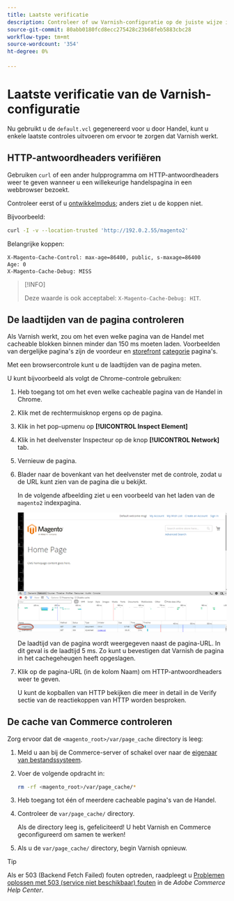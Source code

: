```yaml
---
title: Laatste verificatie
description: Controleer of uw Varnish-configuratie op de juiste wijze is ingesteld voor gebruik met de Adobe Commerce-toepassing.
source-git-commit: 80abb0180fcd8ecc275428c23b68feb5883cbc28
workflow-type: tm+mt
source-wordcount: '354'
ht-degree: 0%

---
```



# Laatste verificatie van de Varnish-configuratie

Nu gebruikt u de `default.vcl` gegenereerd voor u door Handel, kunt u enkele laatste controles uitvoeren om ervoor te zorgen dat Varnish werkt.

## HTTP-antwoordheaders verifiëren

Gebruiken `curl` of een ander hulpprogramma om HTTP-antwoordheaders weer te geven wanneer u een willekeurige handelspagina in een webbrowser bezoekt.

Controleer eerst of u [ontwikkelmodus](../cli/set-mode.md#change-to-developer-mode); anders ziet u de koppen niet.

Bijvoorbeeld:

```bash
curl -I -v --location-trusted 'http://192.0.2.55/magento2'
```

Belangrijke koppen:

```terminal
X-Magento-Cache-Control: max-age=86400, public, s-maxage=86400
Age: 0
X-Magento-Cache-Debug: MISS
```

>[!INFO]
>
>Deze waarde is ook acceptabel: `X-Magento-Cache-Debug: HIT`.

## De laadtijden van de pagina controleren

Als Varnish werkt, zou om het even welke pagina van de Handel met cacheable blokken binnen minder dan 150 ms moeten laden. Voorbeelden van dergelijke pagina&#39;s zijn de voordeur en [storefront](https://glossary.magento.com/storefront) [categorie](https://glossary.magento.com/category) pagina&#39;s.

Met een browsercontrole kunt u de laadtijden van de pagina meten.

U kunt bijvoorbeeld als volgt de Chrome-controle gebruiken:

1. Heb toegang tot om het even welke cacheable pagina van de Handel in Chrome.
1. Klik met de rechtermuisknop ergens op de pagina.
1. Klik in het pop-upmenu op **[!UICONTROL Inspect Element]**
1. Klik in het deelvenster Inspecteur op de knop **[!UICONTROL Network]** tab.
1. Vernieuw de pagina.
1. Blader naar de bovenkant van het deelvenster met de controle, zodat u de URL kunt zien van de pagina die u bekijkt.

   In de volgende afbeelding ziet u een voorbeeld van het laden van de `magento2` indexpagina.

   ![Klik op de pagina die u weergeeft](../../assets/configuration/varnish-inspector.png)

   De laadtijd van de pagina wordt weergegeven naast de pagina-URL. In dit geval is de laadtijd 5 ms. Zo kunt u bevestigen dat Varnish de pagina in het cachegeheugen heeft opgeslagen.

1. Klik op de pagina-URL (in de kolom Naam) om HTTP-antwoordheaders weer te geven.

   U kunt de kopballen van HTTP bekijken die meer in detail in de Verify sectie van de reactiekoppen van HTTP worden besproken.

## De cache van Commerce controleren

Zorg ervoor dat de `<magento_root>/var/page_cache` directory is leeg:

1. Meld u aan bij de Commerce-server of schakel over naar de [eigenaar van bestandssysteem](https://glossary.magento.com/magento-file-system-owner).
1. Voer de volgende opdracht in:

   ```bash
   rm -rf <magento_root>/var/page_cache/*
   ```

1. Heb toegang tot één of meerdere cacheable pagina&#39;s van de Handel.
1. Controleer de `var/page_cache/` directory.

   Als de directory leeg is, gefeliciteerd! U hebt Varnish en Commerce geconfigureerd om samen te werken!

1. Als u de `var/page_cache/` directory, begin Varnish opnieuw.

>[!TIP]
>
>Als er 503 (Backend Fetch Failed) fouten optreden, raadpleegt u [Problemen oplossen met 503 (service niet beschikbaar) fouten](https://support.magento.com/hc/en-us/articles/360034631211) in de _Adobe Commerce Help Center_.
